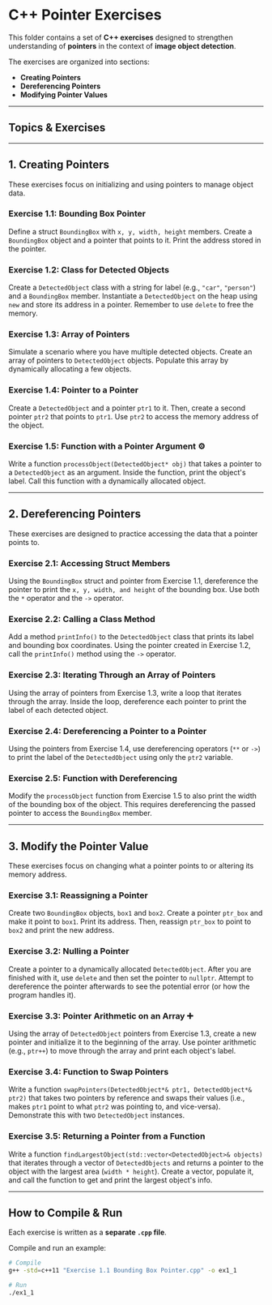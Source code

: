 # C++ Pointer Exercises 

This folder contains a set of **C++ exercises** designed to strengthen understanding of **pointers** in the context of **image object detection**.  

The exercises are organized into sections: 

- **Creating Pointers**  
- **Dereferencing Pointers**  
- **Modifying Pointer Values**

---

## Topics & Exercises

---

## 1. Creating Pointers
These exercises focus on initializing and using pointers to manage object data.

### Exercise 1.1: Bounding Box Pointer   
Define a struct `BoundingBox` with `x, y, width, height` members. Create a `BoundingBox` object and a pointer that points to it. Print the address stored in the pointer.

### Exercise 1.2: Class for Detected Objects   
Create a `DetectedObject` class with a string for label (e.g., `"car"`, `"person"`) and a `BoundingBox` member. Instantiate a `DetectedObject` on the heap using `new` and store its address in a pointer. Remember to use `delete` to free the memory.

### Exercise 1.3: Array of Pointers   
Simulate a scenario where you have multiple detected objects. Create an array of pointers to `DetectedObject` objects. Populate this array by dynamically allocating a few objects.

### Exercise 1.4: Pointer to a Pointer  
Create a `DetectedObject` and a pointer `ptr1` to it. Then, create a second pointer `ptr2` that points to `ptr1`. Use `ptr2` to access the memory address of the object.

### Exercise 1.5: Function with a Pointer Argument ⚙  
Write a function `processObject(DetectedObject* obj)` that takes a pointer to a `DetectedObject` as an argument. Inside the function, print the object's label. Call this function with a dynamically allocated object.

---

## 2. Dereferencing Pointers
These exercises are designed to practice accessing the data that a pointer points to.

### Exercise 2.1: Accessing Struct Members  
Using the `BoundingBox` struct and pointer from Exercise 1.1, dereference the pointer to print the `x, y, width, and height` of the bounding box. Use both the `*` operator and the `->` operator.

### Exercise 2.2: Calling a Class Method  
Add a method `printInfo()` to the `DetectedObject` class that prints its label and bounding box coordinates. Using the pointer created in Exercise 1.2, call the `printInfo()` method using the `->` operator.

### Exercise 2.3: Iterating Through an Array of Pointers   
Using the array of pointers from Exercise 1.3, write a loop that iterates through the array. Inside the loop, dereference each pointer to print the label of each detected object.

### Exercise 2.4: Dereferencing a Pointer to a Pointer 
Using the pointers from Exercise 1.4, use dereferencing operators (`**` or `->`) to print the label of the `DetectedObject` using only the `ptr2` variable.

### Exercise 2.5: Function with Dereferencing 
Modify the `processObject` function from Exercise 1.5 to also print the width of the bounding box of the object. This requires dereferencing the passed pointer to access the `BoundingBox` member.

---

## 3. Modify the Pointer Value
These exercises focus on changing what a pointer points to or altering its memory address.

### Exercise 3.1: Reassigning a Pointer 
Create two `BoundingBox` objects, `box1` and `box2`. Create a pointer `ptr_box` and make it point to `box1`. Print its address. Then, reassign `ptr_box` to point to `box2` and print the new address.

### Exercise 3.2: Nulling a Pointer 
Create a pointer to a dynamically allocated `DetectedObject`. After you are finished with it, use `delete` and then set the pointer to `nullptr`. Attempt to dereference the pointer afterwards to see the potential error (or how the program handles it).

### Exercise 3.3: Pointer Arithmetic on an Array ➕  
Using the array of `DetectedObject` pointers from Exercise 1.3, create a new pointer and initialize it to the beginning of the array. Use pointer arithmetic (e.g., `ptr++`) to move through the array and print each object's label.

### Exercise 3.4: Function to Swap Pointers 
Write a function `swapPointers(DetectedObject*& ptr1, DetectedObject*& ptr2)` that takes two pointers by reference and swaps their values (i.e., makes `ptr1` point to what `ptr2` was pointing to, and vice-versa). Demonstrate this with two `DetectedObject` instances.

### Exercise 3.5: Returning a Pointer from a Function 
Write a function `findLargestObject(std::vector<DetectedObject>& objects)` that iterates through a vector of `DetectedObjects` and returns a pointer to the object with the largest area (`width * height`). Create a vector, populate it, and call the function to get and print the largest object's info.

---

## How to Compile & Run

Each exercise is written as a **separate `.cpp` file**.

Compile and run an example:

```bash
# Compile
g++ -std=c++11 "Exercise 1.1 Bounding Box Pointer.cpp" -o ex1_1

# Run
./ex1_1
